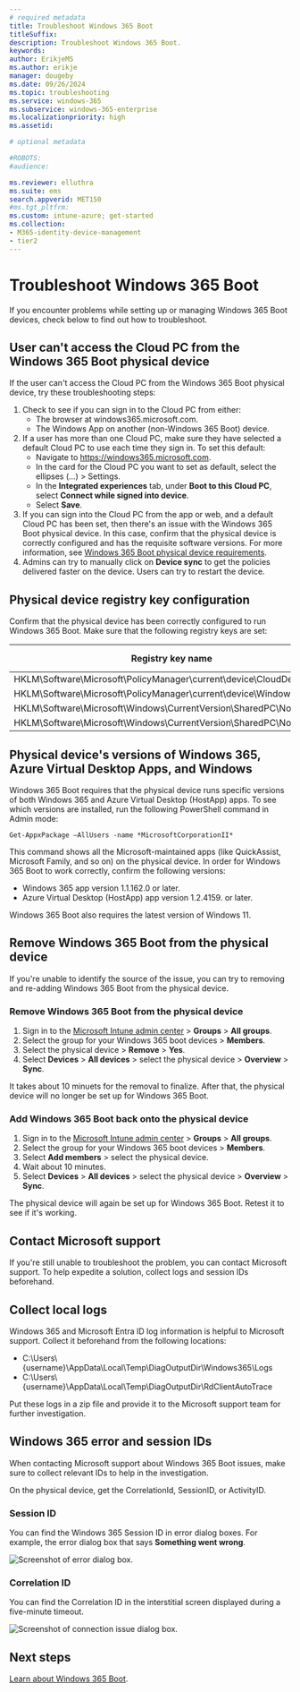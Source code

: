 ```yaml
---
# required metadata
title: Troubleshoot Windows 365 Boot
titleSuffix:
description: Troubleshoot Windows 365 Boot.
keywords:
author: ErikjeMS  
ms.author: erikje
manager: dougeby
ms.date: 09/26/2024
ms.topic: troubleshooting
ms.service: windows-365
ms.subservice: windows-365-enterprise
ms.localizationpriority: high
ms.assetid: 

# optional metadata

#ROBOTS:
#audience:

ms.reviewer: elluthra
ms.suite: ems
search.appverid: MET150
#ms.tgt_pltfrm:
ms.custom: intune-azure; get-started
ms.collection:
- M365-identity-device-management
- tier2
---
```


# Troubleshoot Windows 365 Boot

If you encounter problems while setting up or managing Windows 365 Boot devices, check below to find out how to troubleshoot.

## User can't access the Cloud PC from the Windows 365 Boot physical device

If the user can't access the Cloud PC from the Windows 365 Boot physical device, try these troubleshooting steps:

1. Check to see if you can sign in to the Cloud PC from either:
    - The browser at windows365.microsoft.com.
    - The Windows App on another (non-Windows 365 Boot) device.
2. If a user has more than one Cloud PC, make sure they have selected a default Cloud PC to use each time they sign in. To set this default:
   - Navigate to https://windows365.microsoft.com.
   - In the card for the Cloud PC you want to set as default, select the ellipses (...) > Settings.
   - In the **Integrated experiences** tab, under **Boot to this Cloud PC**, select **Connect while signed into device**.
   - Select **Save**.
3. If you can sign into the Cloud PC from the app or web, and a default Cloud PC has been set, then there's an issue with the Windows 365 Boot physical device. In this case, confirm that the physical device is correctly configured and has the requisite software versions. For more information, see [Windows 365 Boot physical device requirements](windows-365-boot-physical-device-requirements.md).
4. Admins can try to manually click on **Device sync** to get the policies delivered faster on the device. Users can try to restart the device.


## Physical device registry key configuration

Confirm that the physical device has been correctly configured to run Windows 365 Boot. Make sure that the following registry keys are set:

| Registry key name | Registry value name | Registry value |
| --- | --- | --- |
| HKLM\Software\Microsoft\PolicyManager\current\device\CloudDesktop | BootToCloudMode | 1 |
| HKLM\Software\Microsoft\PolicyManager\current\device\WindowsLogon | OverrideShellProgram | 1 |
| HKLM\Software\Microsoft\Windows\CurrentVersion\SharedPC\NodeValues | 18 | 1 |
| HKLM\Software\Microsoft\Windows\CurrentVersion\SharedPC\NodeValues | 01 | 1 |

## Physical device's versions of Windows 365, Azure Virtual Desktop Apps, and Windows

Windows 365 Boot requires that the physical device runs specific versions of both Windows 365 and Azure Virtual Desktop (HostApp) apps. To see which versions are installed, run the following PowerShell command in Admin mode:

```azurepowershell
Get-AppxPackage –AllUsers -name *MicrosoftCorporationII*
```

This command shows all the Microsoft-maintained apps (like QuickAssist, Microsoft Family, and so on) on the physical device. In order for Windows 365 Boot to work correctly, confirm the following versions:

- Windows 365 app version 1.1.162.0 or later.
- Azure Virtual Desktop (HostApp) app version 1.2.4159. or later.

Windows 365 Boot also requires the latest version of Windows 11.

## Remove Windows 365 Boot from the physical device

If you're unable to identify the source of the issue, you can try to removing and re-adding Windows 365 Boot from the physical device.

### Remove Windows 365 Boot from the physical device

1. Sign in to the [Microsoft Intune admin center](https://go.microsoft.com/fwlink/?linkid=2109431) > **Groups** > **All groups**.
2. Select the group for your Windows 365 boot devices > **Members**.
3. Select the physical device > **Remove** > **Yes**.
4. Select **Devices** > **All devices** > select the physical device > **Overview** > **Sync**.

It takes about 10 minuets for the removal to finalize. After that, the physical device will no longer be set up for Windows 365 Boot.

### Add Windows 365 Boot back onto the physical device

1. Sign in to the [Microsoft Intune admin center](https://go.microsoft.com/fwlink/?linkid=2109431) > **Groups** > **All groups**.
2. Select the group for your Windows 365 boot devices > **Members**.
3. Select **Add members** > select the physical device.
4. Wait about 10 minutes.
5. Select **Devices** > **All devices** > select the physical device > **Overview** > **Sync**.

The physical device will again be set up for Windows 365 Boot. Retest it to see if it's working.

## Contact Microsoft support

If you're still unable to troubleshoot the problem, you can contact Microsoft support. To help expedite a solution, collect logs and session IDs beforehand.

## Collect local logs

Windows 365 and Microsoft Entra ID log information is helpful to Microsoft support. Collect it beforehand from the following locations:

- C:\Users\\{username}\AppData\Local\Temp\DiagOutputDir\Windows365\Logs  
- C:\Users\\{username}\AppData\Local\Temp\DiagOutputDir\RdClientAutoTrace

Put these logs in a zip file and provide it to the Microsoft support team for further investigation.

## Windows 365 error and session IDs

When contacting Microsoft support about Windows 365 Boot issues, make sure to collect relevant IDs to help in the investigation.

On the physical device, get the CorrelationId, SessionID, or ActivityID.

### Session ID

You can find the Windows 365 Session ID in error dialog boxes. For example, the error dialog box that says **Something went wrong**.

![Screenshot of error dialog box.](./media/troubleshoot-windows-365-boot/something-went-wrong.png)

### Correlation ID

You can find the Correlation ID in the interstitial screen displayed during a five-minute timeout.

![Screenshot of connection issue dialog box.](./media/troubleshoot-windows-365-boot/connection-issue.png)

<!-- ########################## -->
## Next steps

[Learn about Windows 365 Boot](windows-365-boot-overview.md).
